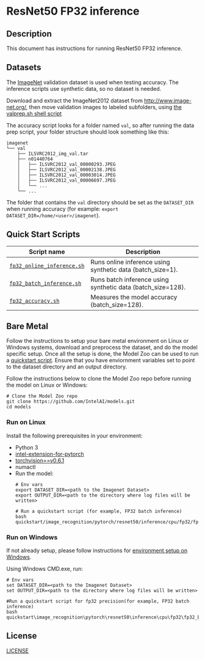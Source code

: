 <!--- 0. Title -->
# ResNet50 FP32 inference

<!-- 10. Description -->
## Description

This document has instructions for running ResNet50 FP32 inference.

<!--- 30. Datasets -->
## Datasets

The [ImageNet](http://www.image-net.org/) validation dataset is used when
testing accuracy. The inference scripts use synthetic data, so no dataset
is needed.

Download and extract the ImageNet2012 dataset from http://www.image-net.org/,
then move validation images to labeled subfolders, using
[the valprep.sh shell script](https://raw.githubusercontent.com/soumith/imagenetloader.torch/master/valprep.sh)

The accuracy script looks for a folder named `val`, so after running the
data prep script, your folder structure should look something like this:

```
imagenet
└── val
    ├── ILSVRC2012_img_val.tar
    ├── n01440764
    │   ├── ILSVRC2012_val_00000293.JPEG
    │   ├── ILSVRC2012_val_00002138.JPEG
    │   ├── ILSVRC2012_val_00003014.JPEG
    │   ├── ILSVRC2012_val_00006697.JPEG
    │   └── ...
    └── ...
```
The folder that contains the `val` directory should be set as the
`DATASET_DIR` when running accuracy
(for example: `export DATASET_DIR=/home/<user>/imagenet`).

<!--- 40. Quick Start Scripts -->
## Quick Start Scripts

| Script name | Description |
|-------------|-------------|
| [`fp32_online_inference.sh`](fp32_online_inference.sh) | Runs online inference using synthetic data (batch_size=1). |
| [`fp32_batch_inference.sh`](fp32_batch_inference.sh) | Runs batch inference using synthetic data (batch_size=128). |
| [`fp32_accuracy.sh`](fp32_accuracy.sh) | Measures the model accuracy (batch_size=128). |

<!--- 50. Bare Metal -->
## Bare Metal

Follow the instructions to setup your bare metal environment on Linux or Windows systems, download and
preprocess the dataset, and do the model specific setup. Once all the setup is done,
the Model Zoo can be used to run a [quickstart script](#quick-start-scripts).
Ensure that you have enviornment variables set to point to the dataset directory
and an output directory.

Follow the instructions below to clone the Model Zoo repo before running the model on Linux or Windows:
```
# Clone the Model Zoo repo 
git clone https://github.com/IntelAI/models.git
cd models
```

### Run on Linux
Install the following prerequisites in your environment:
* Python 3
* [intel-extension-for-pytorch](https://github.com/intel/intel-extension-for-pytorch)
* [torchvision==v0.6.1](https://github.com/pytorch/vision/tree/v0.6.1)
* numactl
* Run the model:
    ```
    # Env vars
    export DATASET_DIR=<path to the Imagenet Dataset>
    export OUTPUT_DIR=<path to the directory where log files will be written>

    # Run a quickstart script (for example, FP32 batch inference)
    bash quickstart/image_recognition/pytorch/resnet50/inference/cpu/fp32/fp32_batch_inference.sh 
    ```

### Run on Windows
If not already setup, please follow instructions for [environment setup on Windows](/docs/general/Windows.md).

Using Windows CMD.exe, run:
```
# Env vars
set DATASET_DIR=<path to the Imagenet Dataset>
set OUTPUT_DIR=<path to the directory where log files will be written>

#Run a quickstart script for fp32 precision(for example, FP32 batch inference)
bash quickstart\image_recognition\pytorch\resnet50\inference\cpu\fp32\fp32_batch_inference.sh 
```

<!--- 80. License -->
## License

[LICENSE](/LICENSE)
